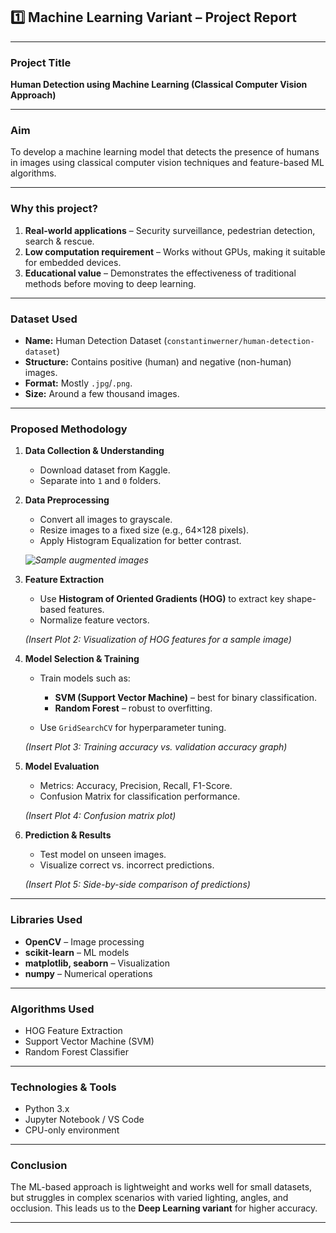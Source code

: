 ## **1️⃣ Machine Learning Variant – Project Report**

---

### **Project Title**

**Human Detection using Machine Learning (Classical Computer Vision Approach)**

---

### **Aim**

To develop a machine learning model that detects the presence of humans in images using classical computer vision techniques and feature-based ML algorithms.

---

### **Why this project?**

1. **Real-world applications** – Security surveillance, pedestrian detection, search & rescue.
2. **Low computation requirement** – Works without GPUs, making it suitable for embedded devices.
3. **Educational value** – Demonstrates the effectiveness of traditional methods before moving to deep learning.

---

### **Dataset Used**

* **Name:** Human Detection Dataset (`constantinwerner/human-detection-dataset`)
* **Structure:** Contains positive (human) and negative (non-human) images.
* **Format:** Mostly `.jpg`/`.png`.
* **Size:** Around a few thousand images.

---

### **Proposed Methodology**

1. **Data Collection & Understanding**

   * Download dataset from Kaggle.
   * Separate into `1` and `0` folders.

2. **Data Preprocessing**

   * Convert all images to grayscale.
   * Resize images to a fixed size (e.g., 64×128 pixels).
   * Apply Histogram Equalization for better contrast.

   *![Sample augmented images]('../Output/m1.png')*

3. **Feature Extraction**

   * Use **Histogram of Oriented Gradients (HOG)** to extract key shape-based features.
   * Normalize feature vectors.

   *(Insert Plot 2: Visualization of HOG features for a sample image)*

4. **Model Selection & Training**

   * Train models such as:

     * **SVM (Support Vector Machine)** – best for binary classification.
     * **Random Forest** – robust to overfitting.
   * Use `GridSearchCV` for hyperparameter tuning.

   *(Insert Plot 3: Training accuracy vs. validation accuracy graph)*

5. **Model Evaluation**

   * Metrics: Accuracy, Precision, Recall, F1-Score.
   * Confusion Matrix for classification performance.

   *(Insert Plot 4: Confusion matrix plot)*

6. **Prediction & Results**

   * Test model on unseen images.
   * Visualize correct vs. incorrect predictions.

   *(Insert Plot 5: Side-by-side comparison of predictions)*

---

### **Libraries Used**

* **OpenCV** – Image processing
* **scikit-learn** – ML models
* **matplotlib, seaborn** – Visualization
* **numpy** – Numerical operations

---

### **Algorithms Used**

* HOG Feature Extraction
* Support Vector Machine (SVM)
* Random Forest Classifier

---

### **Technologies & Tools**

* Python 3.x
* Jupyter Notebook / VS Code
* CPU-only environment

---

### **Conclusion**

The ML-based approach is lightweight and works well for small datasets, but struggles in complex scenarios with varied lighting, angles, and occlusion. This leads us to the **Deep Learning variant** for higher accuracy.

---
